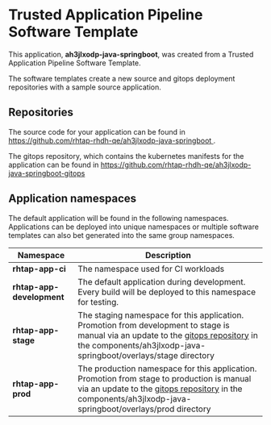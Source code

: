 # Trusted Application Pipeline Software Template

This application, **ah3jlxodp-java-springboot**, was created from a Trusted Application Pipeline Software Template.

The software templates create a new source and gitops deployment repositories with a sample source application. 

## Repositories

The source code for your application can be found in [https://github.com/rhtap-rhdh-qe/ah3jlxodp-java-springboot ](https://github.com/rhtap-rhdh-qe/ah3jlxodp-java-springboot ).
 
The gitops repository, which contains the kubernetes manifests for the application can be found in 
[https://github.com/rhtap-rhdh-qe/ah3jlxodp-java-springboot-gitops ](https://github.com/rhtap-rhdh-qe/ah3jlxodp-java-springboot-gitops ) 

## Application namespaces 

The default application will be found in the following namespaces. Applications can be deployed into unique namespaces or multiple software templates can also bet generated into the same group namespaces.  

|  Namespace   |  Description   |  
| -------- | -------- |
| **rhtap-app-ci** | The namespace used for CI workloads |
| **rhtap-app-development** | The default application during development. Every build will be deployed to this namespace for testing. |
| **rhtap-app-stage** | The staging namespace for this application. Promotion from development to stage is manual via an update to the [gitops repository](https://github.com/rhtap-rhdh-qe/ah3jlxodp-java-springboot-gitops ) in the components/ah3jlxodp-java-springboot/overlays/stage directory |
| **rhtap-app-prod** | The production namespace for this application. Promotion from stage to production is manual via an update to the [gitops repository](https://github.com/rhtap-rhdh-qe/ah3jlxodp-java-springboot-gitops ) in the components/ah3jlxodp-java-springboot/overlays/prod directory |